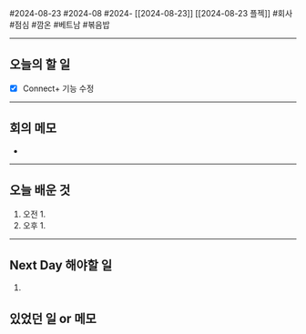 #2024-08-23 #2024-08 #2024- [[2024-08-23]] [[2024-08-23 플젝]]
#회사 #점심 #깜온 #베트남 #볶음밥

---
## 오늘의 할 일
- [x] Connect+ 기능 수정
---
## 회의 메모
- 
---
## 오늘 배운 것
1. 오전
    1. 
2. 오후
    1. 
---
## Next Day 해야할 일
1. 


## 있었던 일 or 메모